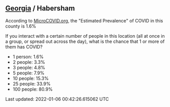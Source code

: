 
## [Georgia](/united-states/georgia) / Habersham

According to [MicroCOVID.org](http://microcovid.org),
the "Estimated Prevalence" of COVID in this county is 1.6%

If you interact with a certain number of people in this location
(all at once in a group, or spread out across the day), what is the chance that
1 or more of them has COVID?

- 1 person: 1.6%
- 2 people: 3.3%
- 3 people: 4.8%
- 5 people: 7.9%
- 10 people: 15.3%
- 25 people: 33.9%
- 100 people: 80.9%

Last updated: 2022-01-06 00:42:26.615062 UTC
